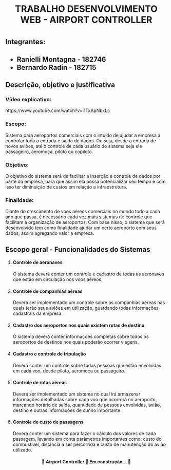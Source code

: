 <h1 align="center">TRABALHO DESENVOLVIMENTO WEB - AIRPORT CONTROLLER<h1>
  
<h2> Integrantes: <h2>
<ul>
  <li> Ranielli Montagna - 182746</li>
  <li>Bernardo Radin - 182715</li>
</ul>
  
<h2>Descrição, objetivo e justificativa</h2>
<h3>Vídeo explicativo:</h3>
<p>https://www.youtube.com/watch?v=i1TxApNbxLc</p>
<h3>Escopo:</h3>
<p> Sistema para aeroportos comerciais com o intuído de ajudar a empresa a controlar toda a entrada e saída de dados. Ou seja, desde a entrada de novos aviões, até o controle de cada usuário do sistema seja ele passageiro, aeromoça, piloto ou copiloto. </p>
<h3>Objetivo:</h3>
<p>O objetivo do sistema será de facilitar a inserção e controle de dados por parte da empresa, para que assim ela possa potencializar seu tempo e com isso ter diminuição de custos em relação a infraestrutura.</p>
<h3>Finalidade:</h3>
<p>Diante do crescimento de voos aéreos comerciais no mundo todo a cada ano que passa, é necessário cada vez mais sistemas de controle que facilitam a organização de aeroportos. Com base nisso, o sistema que será desenvolvido tem como finalidade ajudar um certo aeroporto com seus dados, assim agregando valor a empresa.</p>

<h2> Escopo geral - Funcionalidades do Sistemas </h2>

<ol>
  <li>
    <h4>Controle de aeronaves</h4>
    <p>O sistema deverá conter um controle e cadastro de todas as aeronaves que estão em circulação nos voos aéreos.</p>
  </li>
  <li>
    <h4>Controle de companhias aéreas</h4>
    <p>Deverá ser implementado um controle sobre as companhias aéreas nas quais terão seus aviões em utilização, guardando todas informações cadastrais da empresa.</p>
  </li>
  <li>
    <h4>Cadastro dos aeroportos nos quais existem rotas de destino</h4>
    <p>O sistema deverá conter informações completas sobre todos os aeroportos de destinos nos quais poderão ocorrer viagens.</p>
  </li>
  <li>
    <h4>Cadastro e controle de tripulação</h4>
    <p>Deverá conter um controle sobre todas pessoas que estão envolvidas em cada voo, desde piloto, aeromoça ou passageiro.</p>
  </li>
  <li>
    <h4>Controle de rotas aéreas</h4>
    <p>Deverá ser implementado um sistema no qual irá armazenar informações detalhadas sobre cada voo que ocorrerá no aeroporto, marcando horário de saída, quantidade de pessoas     envolvidas, avião, destino e outras informações de cunho importante.</p>
  </li>
  <li>
    <h4>Controle de custo de passagens</h4>
    <p>Deverá conter um sistema para fazer o cálculo dos valores de cada passagem, levando em conta parâmetros importantes como: custo do combustível, distância a ser percorrida e custo de manutenção do avião utilizado.</p>
  </li>
</ol>

<h4 align="center"> 
	🚧 Airport Controller 🚀 Em construção...  🚧
</h4>
